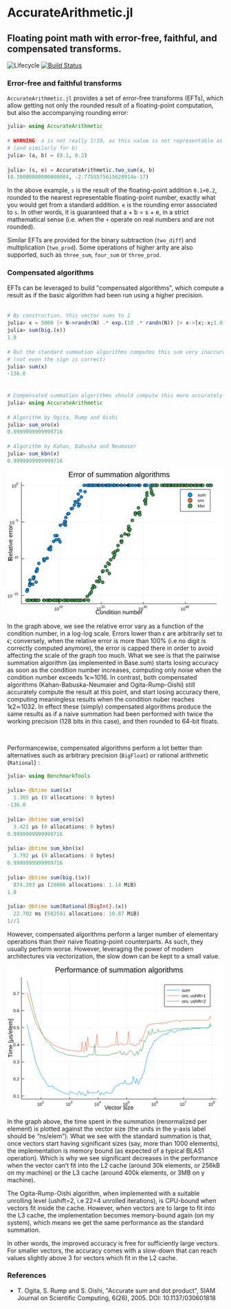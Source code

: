 # AccurateArithmetic.jl
## Floating point math with error-free, faithful, and compensated transforms. 

![Lifecycle](https://img.shields.io/badge/lifecycle-experimental-orange.svg)
[![Build Status](https://travis-ci.org/JuliaMath/AccurateArithmetic.jl.svg?branch=master)](https://travis-ci.org/JuliaMath/AccurateArithmetic.jl)


### Error-free and faithful transforms

`AccurateArithmetic.jl` provides a set of error-free transforms (EFTs), which
allow getting not only the rounded result of a floating-point computation, but
also the accompanying rounding error:

```julia
julia> using AccurateArithmetic

# WARNING: a is not really 1/10, as this value is not representable as a Float64
# (and similarly for b)
julia> (a, b) = (0.1, 0.2)

julia> (s, e) = AccurateArithmetic.two_sum(a, b)
(0.30000000000000004, -2.7755575615628914e-17)
```

In the above example, `s` is the result of the floating-point addition
`0.1+0.2`, rounded to the nearest representable floating-point number, exactly
what you would get from a standard addition. `e` is the rounding error
associated to `s`. In other words, it is guaranteed that a + b = s + e, in a
strict mathematical sense (i.e. when the `+` operate on real numbers and are not
rounded).

Similar EFTs are provided for the binary subtraction (`two_diff`) and
multiplication (`two_prod`). Some operations of higher arity are also supported,
such as `three_sum`, `four_sum` or `three_prod`.


### Compensated algorithms

EFTs can be leveraged to build "compensated algorithms", which compute a result
as if the basic algorithm had been run using a higher precision.

```julia

# By construction, this vector sums to 1
julia> x = 5000 |> N->randn(N) .* exp.(10 .* randn(N)) |> x->[x;-x;1.0] |> x->x[sortperm(rand(length(x)))];
julia> sum(big.(x))
1.0

# But the standard summation algorithms computes this sum very inaccurately
# (not even the sign is correct)
julia> sum(x)
-136.0


# Compensated summation algorithms should compute this more accurately
julia> using AccurateArithmetic

# Algorithm by Ogita, Rump and Oishi
julia> sum_oro(x)
0.9999999999999716

# Algorithm by Kahan, Babuska and Neumaier
julia> sum_kbn(x)
0.9999999999999716
```


![](test/figs/qual.svg)

In the graph above, we see the relative error vary as a function of the
condition number, in a log-log scale. Errors lower than ϵ are arbitrarily set to
ϵ; conversely, when the relative error is more than 100% (i.e no digit is
correctly computed anymore), the error is capped there in order to avoid
affecting the scale of the graph too much. What we see is that the pairwise
summation algorithm (as implemented in Base.sum) starts losing accuracy as soon
as the condition number increases, computing only noise when the condition
number exceeds 1ϵ≃1016. In contrast, both compensated algorithms
(Kahan-Babuska-Neumaier and Ogita-Rump-Oishi) still accurately compute the
result at this point, and start losing accuracy there, computing meaningless
results when the condition nuber reaches 1ϵ2≃1032. In effect these (simply)
compensated algorithms produce the same results as if a naive summation had been
performed with twice the working precision (128 bits in this case), and then
rounded to 64-bit floats.

<br/>

Performancewise, compensated algorithms perform a lot better than alternatives
such as arbitrary precision (`BigFloat`) or rational arithmetic (`Rational`) :

```julia
julia> using BenchmarkTools

julia> @btime sum($x)
  1.305 μs (0 allocations: 0 bytes)
-136.0

julia> @btime sum_oro($x)
  3.421 μs (0 allocations: 0 bytes)
0.9999999999999716

julia> @btime sum_kbn($x)
  3.792 μs (0 allocations: 0 bytes)
0.9999999999999716

julia> @btime sum(big.($x))
  874.203 μs (20006 allocations: 1.14 MiB)
1.0

julia> @btime sum(Rational{BigInt}.(x))
  22.702 ms (582591 allocations: 10.87 MiB)
1//1
```


However, compensated algorithms perform a larger number of elementary operations
than their naive floating-point counterparts. As such, they usually perform
worse. However, leveraging the power of modern architectures via vectorization,
the slow down can be kept to a small value.

![](test/figs/perf.svg)

In the graph above, the time spent in the summation (renormalized per element)
is plotted against the vector size (the units in the y-axis label should be
“ns/elem”). What we see with the standard summation is that, once vectors start
having significant sizes (say, more than 1000 elements), the implementation is
memory bound (as expected of a typical BLAS1 operation). Which is why we see
significant decreases in the performance when the vector can’t fit into the L2
cache (around 30k elements, or 256kB on my machine) or the L3 cache (around 400k
elements, or 3MB on y machine).

The Ogita-Rump-Oishi algorithm, when implemented with a suitable unrolling level
(ushift=2, i.e 22=4 unrolled iterations), is CPU-bound when vectors fit inside
the cache. However, when vectors are to large to fit into the L3 cache, the
implementation becomes memory-bound again (on my system), which means we get the
same performance as the standard summation.

In other words, the improved accuracy is free for sufficiently large
vectors. For smaller vectors, the accuracy comes with a slow-down that can reach
values slightly above 3 for vectors which fit in the L2 cache.


### References

- T. Ogita, S. Rump and S. Oishi, "Accurate sum and dot product", SIAM Journal
  on Scientific Computing, 6(26), 2005. DOI: 10.1137/030601818
